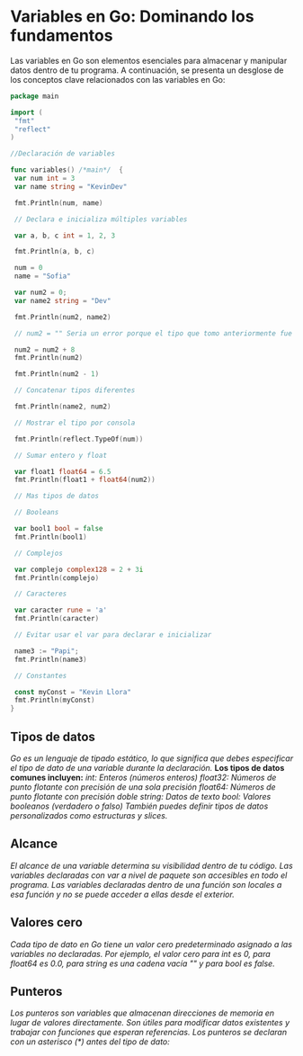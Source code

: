 # Variables en Go: Dominando los fundamentos

Las variables en Go son elementos esenciales para almacenar y manipular datos dentro de tu programa. A continuación, se presenta un desglose de los conceptos clave relacionados con las variables en Go:

```go
package main

import (
 "fmt"
 "reflect"
)

//Declaración de variables

func variables() /*main*/  {
 var num int = 3
 var name string = "KevinDev"

 fmt.Println(num, name)

 // Declara e inicializa múltiples variables

 var a, b, c int = 1, 2, 3

 fmt.Println(a, b, c)

 num = 0
 name = "Sofia"

 var num2 = 0;
 var name2 string = "Dev"

 fmt.Println(num2, name2)

 // num2 = "" Seria un error porque el tipo que tomo anteriormente fue de int

 num2 = num2 + 8
 fmt.Println(num2)

 fmt.Println(num2 - 1)

 // Concatenar tipos diferentes

 fmt.Println(name2, num2)

 // Mostrar el tipo por consola

 fmt.Println(reflect.TypeOf(num))

 // Sumar entero y float

 var float1 float64 = 6.5
 fmt.Println(float1 + float64(num2))

 // Mas tipos de datos

 // Booleans

 var bool1 bool = false
 fmt.Println(bool1)

 // Complejos

 var complejo complex128 = 2 + 3i
 fmt.Println(complejo)

 // Caracteres

 var caracter rune = 'a'
 fmt.Println(caracter)

 // Evitar usar el var para declarar e inicializar

 name3 := "Papi";
 fmt.Println(name3)

 // Constantes

 const myConst = "Kevin Llora"
 fmt.Println(myConst)
}
```

## Tipos de datos

_Go es un lenguaje de tipado estático, lo que significa que debes especificar el tipo de dato de una variable durante la declaración._
**Los tipos de datos comunes incluyen:**
_int: Enteros (números enteros)_
_float32: Números de punto flotante con precisión de una sola precisión_
_float64: Números de punto flotante con precisión doble_
_string: Datos de texto_
_bool: Valores booleanos (verdadero o falso)_
_También puedes definir tipos de datos personalizados como estructuras y slices._

## Alcance

_El alcance de una variable determina su visibilidad dentro de tu código._
_Las variables declaradas con var a nivel de paquete son accesibles en todo el programa._
_Las variables declaradas dentro de una función son locales a esa función y no se puede acceder a ellas desde el exterior._

## Valores cero

_Cada tipo de dato en Go tiene un valor cero predeterminado asignado a las variables no declaradas._
_Por ejemplo, el valor cero para int es 0, para float64 es 0.0, para string es una cadena vacía "" y para bool es false._

## Punteros

_Los punteros son variables que almacenan direcciones de memoria en lugar de valores directamente._
_Son útiles para modificar datos existentes y trabajar con funciones que esperan referencias._
_Los punteros se declaran con un asterisco (\*) antes del tipo de dato:_

